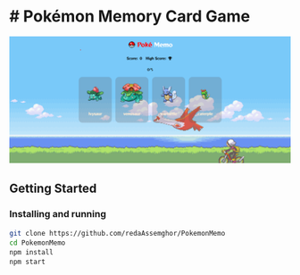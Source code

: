 # # Pokémon Memory Card Game

![screenshot](src/assets/Screenshot1.png)

## Getting Started

### Installing and running

```bash
git clone https://github.com/redaAssemghor/PokemonMemo
cd PokemonMemo
npm install
npm start
```
